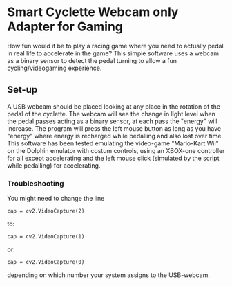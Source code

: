 # Smart Cyclette Webcam only Adapter for Gaming

How fun would it be to play a racing game where you need to actually pedal in real life to accelerate in the game? This simple software uses a webcam as a binary sensor to detect the pedal turning to allow a fun cycling/videogaming experience.

## Set-up

A USB webcam should be placed looking at any place in the rotation of the pedal of the cyclette. The webcam will see the change in light level when the pedal passes acting as a binary sensor, at each pass the "energy" will increase. The program will press the left mouse button as long as you have "energy" where energy is recharged while pedalling and also lost over time. This software has been tested emulating the video-game "Mario-Kart Wii" on the Dolphin emulator with costum controls, using an XBOX-one controller for all except accelerating and the left mouse click (simulated by the script while pedalling) for accelerating.

### Troubleshooting

You might need to change the line

    cap = cv2.VideoCapture(2)

to:

    cap = cv2.VideoCapture(1)

or:

    cap = cv2.VideoCapture(0)
    
depending on which number your system assigns to the USB-webcam.
